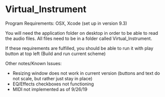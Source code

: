 # Virtual_Instrument
Program Requirements: OSX, Xcode (set up in version 9.3)

You will need the application folder on desktop in order to be able to read the audio files. 
All files need to be in a folder called Virtual_Instrument.

If these requirements are fulfilled, you should be able to run it with play button at top left
(Build and run current scheme)

Other notes/Known Issues:
- Resizing window does not work in current version (buttons and text do not scale, but rather just stay in place)
- EQ/Effects checkboxes not functioning
- MIDI not implemented as of 9/26/19
